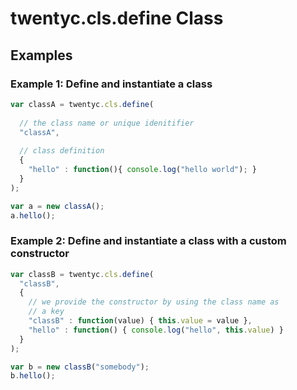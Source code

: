 # twentyc.cls.define Class

## Examples

### Example 1: Define and instantiate a class

```javascript
var classA = twentyc.cls.define(
  
  // the class name or unique idenitifier
  "classA",
  
  // class definition
  {
    "hello" : function(){ console.log("hello world"); }
  }
);

var a = new classA();
a.hello();
```

### Example 2: Define and instantiate a class with a custom constructor

```javascript
var classB = twentyc.cls.define(
  "classB",
  {
    // we provide the constructor by using the class name as
    // a key
    "classB" : function(value) { this.value = value },
    "hello" : function() { console.log("hello", this.value) }
  }
);

var b = new classB("somebody");
b.hello();
```